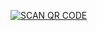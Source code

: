 
 <a href='https://abu-web.onrender.com/server/scan' target="_blank"><img alt='SCAN QR CODE' src='https://img.shields.io/badge/Scan_qr-code-100000?style=for-the-badge&logo=scan&logoColor=white&labelColor=black&color=black'/></a>

<br> <br>


